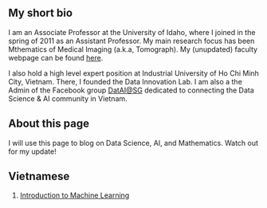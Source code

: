 ## My short bio

I am an Associate Professor at the University of Idaho, where I joined in the spring of 2011 as an Assistant Professor. My main research focus has been Mthematics of Medical Imaging (a.k.a, Tomograph). My (unupdated) faculty webpage can be found [here](https://webpages.uidaho.edu/lnguyen/). 

I also hold a high level expert position at Industrial University of Ho Chi Minh City, Vietnam. There, I founded the Data Innovation Lab. I am also a the Admin of the Facebook group [DatAI@SG](https://www.facebook.com/groups/2228672460739416/) dedicated to connecting the Data Science & AI community in Vietnam. 


## About this page

I will use this page to blog on Data Science, AI, and Mathematics. Watch out for my update!

## Vietnamese
1. [Introduction to Machine Learning](https://github.com/linhduo/LinhDuo/blob/master/MachineLearning.md)
